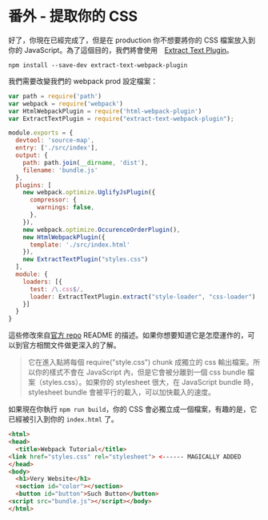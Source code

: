 # 番外 - 提取你的 CSS

好了，你現在已經完成了，但是在 production 你不想要將你的 CSS 檔案放入到你的 JavaScript。為了這個目的，我們將會使用　[Extract Text Plugin](https://github.com/webpack/extract-text-webpack-plugin)。

    npm install --save-dev extract-text-webpack-plugin

我們需要改變我們的 webpack prod 設定檔案：

```javascript
var path = require('path')
var webpack = require('webpack')
var HtmlWebpackPlugin = require('html-webpack-plugin')
var ExtractTextPlugin = require("extract-text-webpack-plugin");

module.exports = {
  devtool: 'source-map',
  entry: ['./src/index'],
  output: {
    path: path.join(__dirname, 'dist'),
    filename: 'bundle.js'
  },
  plugins: [
    new webpack.optimize.UglifyJsPlugin({
      compressor: {
        warnings: false,
      },
    }),
    new webpack.optimize.OccurenceOrderPlugin(),
    new HtmlWebpackPlugin({
      template: './src/index.html'
    }),
    new ExtractTextPlugin("styles.css")
  ],
  module: {
    loaders: [{
      test: /\.css$/,
      loader: ExtractTextPlugin.extract("style-loader", "css-loader")
    }]
  }
}
```

這些修改來自[官方 repo](https://github.com/webpack/extract-text-webpack-plugin) README 的描述。如果你想要知道它是怎麼運作的，可以到官方相關文件做更深入的了解。

> 它在進入點將每個 require("style.css") chunk 成獨立的 css 輸出檔案。所以你的樣式不會在 JavaScript 內，但是它會被分離到一個 css bundle 檔案（styles.css）。如果你的 stylesheet 很大，在 JavaScript bundle 時，stylesheet bundle 會被平行的載入，可以加快載入的速度。

如果現在你執行 `npm run build`，你的 CSS 會必獨立成一個檔案，有趣的是，它已經被引入到你的 `index.html` 了。

```html
<html>
<head>
  <title>Webpack Tutorial</title>
<link href="styles.css" rel="stylesheet"> <------ MAGICALLY ADDED
</head>
<body>
  <h1>Very Website</h1>
  <section id="color"></section>
  <button id="button">Such Button</button>
<script src="bundle.js"></script></body>
</html>
```
